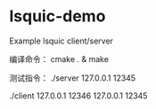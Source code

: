 # lsquic-demo
Example lsquic client/server

编译命令：
cmake . & make

测试指令：
./server 127.0.0.1 12345

./client 127.0.0.1 12346 127.0.0.1 12345
